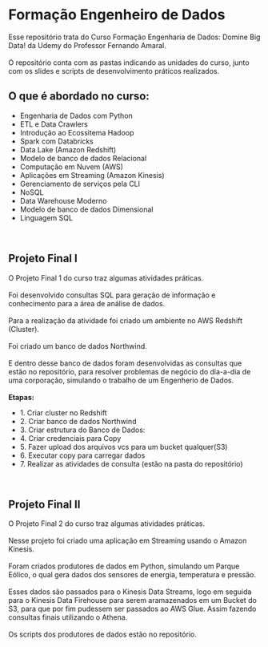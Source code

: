 # Formação Engenheiro de Dados
Esse repositório trata do Curso Formação Engenharia de Dados: Domine Big Data! da Udemy do Professor Fernando Amaral.
<br>
<br>
O repositório conta com as pastas indicando as unidades do curso, junto com os slides e scripts de desenvolvimento práticos realizados.
<br>
<h2>O que é abordado no curso:</h2>
<ul>
  <li>Engenharia de Dados com Python</li>
  <li>ETL e Data Crawlers</li>
  <li>Introdução ao Ecossitema Hadoop</li>
  <li>Spark com Databricks</li>
  <li>Data Lake (Amazon Redshift)</li>
  <li>Modelo de banco de dados Relacional</li>
  <li>Computação em Nuvem (AWS)</li>
  <li>Aplicações em Streaming (Amazon Kinesis)</li>
  <li>Gerenciamento de serviços pela CLI</li>
  <li>NoSQL</li>
  <li>Data Warehouse Moderno</li>
  <li>Modelo de banco de dados Dimensional</li>
  <li>Linguagem SQL</li>
</ul>
<br>
<h2>Projeto Final I</h2>
O Projeto Final 1 do curso traz algumas atividades práticas.
<br>
<br>
Foi desenvolvido consultas SQL para geração de informação e conhecimento para a área de análise de dados.
<br>
<br>
Para a realização da atividade foi criado um ambiente no AWS Redshift (Cluster).
<br>
<br>
Foi criado um banco de dados Northwind.
<br>
<br>
E dentro desse banco de dados foram desenvolvidas as consultas que estão no repositório, para resolver problemas de negócio do dia-a-dia de uma corporação, simulando o trabalho de um Engenherio de Dados.
<br>
<br>
<strong>Etapas:</strong>
<ul>
  <li>1. Criar cluster no Redshift</li>
  <li>2. Criar banco de dados Northwind</li>
  <li>3. Criar estrutura do Banco de Dados:</li>
  <li>4. Criar credenciais para Copy</li>
  <li>5. Fazer upload dos arquivos vcs para um bucket qualquer(S3)</li>
  <li>6. Executar copy para carregar dados</li>
  <li>7. Realizar as atividades de consulta (estão na pasta do repositório)</li>
</ul>
<br>
<h2>Projeto Final II</h2>
O Projeto Final 2 do curso traz algumas atividades práticas.
<br><br>
Nesse projeto foi criado uma aplicação em Streaming usando o Amazon Kinesis.
<br><br>
Foram criados produtores de dados em Python, simulando um Parque Eólico, o qual gera dados dos sensores de energia, temperatura e pressão.
<br><br>
Esses dados são passados para o Kinesis Data Streams, logo em seguida para o Kinesis Data Firehouse para serem aramazenados em um Bucket do S3, para que por fim pudessem ser passados ao AWS Glue. Assim fazendo consultas finais utilizando o Athena.
<br><br>
Os scripts dos produtores de dados estão no repositório.
